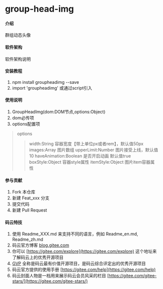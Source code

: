 # group-head-img

#### 介绍
群组动态头像

#### 软件架构
软件架构说明


#### 安装教程

1. npm install groupheadimg --save
2. import 'groupheadimg' 或通过script引入

#### 使用说明

1. GroupHeadImg(dom:DOM节点,options:Object)
2. dom必传项
3. options配置项
>options  
>>width:String 容器宽度【带上单位px或者rem】，默认值50px
>>images:Array 图片数组
>>upperLimit:Number 图片接受上线，默认值10
>>haveAnimation:Boolean 是否开启动画 默认值true
>>boxStyle:Object 容器style属性
>>itemStyle:Object 图片item容器属性

#### 参与贡献

1. Fork 本仓库
2. 新建 Feat_xxx 分支
3. 提交代码
4. 新建 Pull Request


#### 码云特技

1. 使用 Readme\_XXX.md 来支持不同的语言，例如 Readme\_en.md, Readme\_zh.md
2. 码云官方博客 [blog.gitee.com](https://blog.gitee.com)
3. 你可以 [https://gitee.com/explore](https://gitee.com/explore) 这个地址来了解码云上的优秀开源项目
4. [GVP](https://gitee.com/gvp) 全称是码云最有价值开源项目，是码云综合评定出的优秀开源项目
5. 码云官方提供的使用手册 [https://gitee.com/help](https://gitee.com/help)
6. 码云封面人物是一档用来展示码云会员风采的栏目 [https://gitee.com/gitee-stars/](https://gitee.com/gitee-stars/)